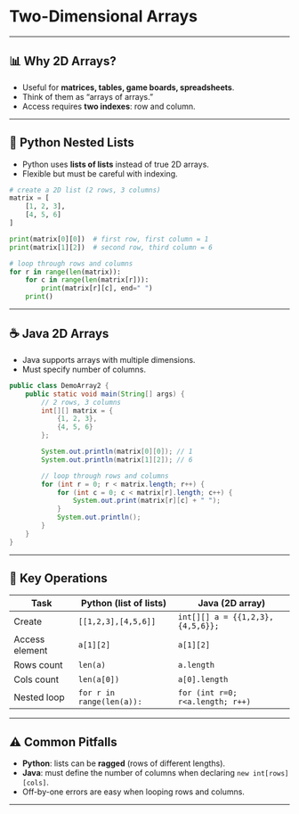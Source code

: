 
# Two-Dimensional Arrays

---

## 📊 Why 2D Arrays?

- Useful for **matrices, tables, game boards, spreadsheets**.  
- Think of them as “arrays of arrays.”  
- Access requires **two indexes**: row and column.  

---

## 🐍 Python Nested Lists

- Python uses **lists of lists** instead of true 2D arrays.  
- Flexible but must be careful with indexing.

```python
# create a 2D list (2 rows, 3 columns)
matrix = [
    [1, 2, 3],
    [4, 5, 6]
]

print(matrix[0][0])  # first row, first column = 1
print(matrix[1][2])  # second row, third column = 6

# loop through rows and columns
for r in range(len(matrix)):
    for c in range(len(matrix[r])):
        print(matrix[r][c], end=" ")
    print()
````

---

## ☕ Java 2D Arrays

* Java supports arrays with multiple dimensions.
* Must specify number of columns.

```java
public class DemoArray2 {
    public static void main(String[] args) {
        // 2 rows, 3 columns
        int[][] matrix = {
            {1, 2, 3},
            {4, 5, 6}
        };

        System.out.println(matrix[0][0]); // 1
        System.out.println(matrix[1][2]); // 6

        // loop through rows and columns
        for (int r = 0; r < matrix.length; r++) {
            for (int c = 0; c < matrix[r].length; c++) {
                System.out.print(matrix[r][c] + " ");
            }
            System.out.println();
        }
    }
}
```

---

## 🔄 Key Operations

| Task           | Python (list of lists)    | Java (2D array)                  |
| -------------- | ------------------------- | -------------------------------- |
| Create         | `[[1,2,3],[4,5,6]]`       | `int[][] a = {{1,2,3},{4,5,6}};` |
| Access element | `a[1][2]`                 | `a[1][2]`                        |
| Rows count     | `len(a)`                  | `a.length`                       |
| Cols count     | `len(a[0])`               | `a[0].length`                    |
| Nested loop    | `for r in range(len(a)):` | `for (int r=0; r<a.length; r++)` |

---

## ⚠️ Common Pitfalls

* **Python**: lists can be **ragged** (rows of different lengths).
* **Java**: must define the number of columns when declaring `new int[rows][cols]`.
* Off-by-one errors are easy when looping rows and columns.

---

